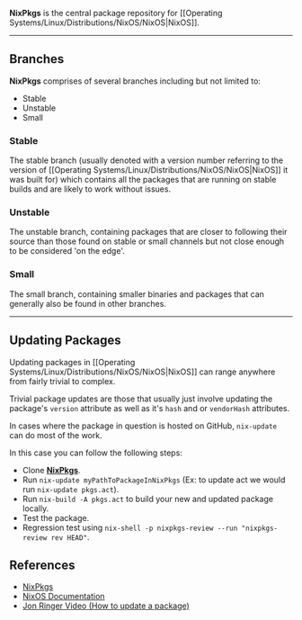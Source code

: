 **NixPkgs** is the central package repository for [[Operating Systems/Linux/Distributions/NixOS/NixOS|NixOS]]. 

---

## Branches

**NixPkgs** comprises of several branches including but not limited to:
- Stable
- Unstable
- Small

### Stable
The stable branch (usually denoted with a version number referring to the version of [[Operating Systems/Linux/Distributions/NixOS/NixOS|NixOS]] it was built for) which contains all the packages that are running on stable builds and are likely to work without issues.

### Unstable
The unstable branch, containing packages that are closer to following their source than those found on stable or small channels but not close enough to be considered 'on the edge'.

### Small
The small branch, containing smaller binaries and packages that can generally also be found in other branches.

---

## Updating Packages

Updating packages in [[Operating Systems/Linux/Distributions/NixOS/NixOS|NixOS]] can range anywhere from fairly trivial to complex.

Trivial package updates are those that usually just involve updating the package's  `version` attribute as well as it's `hash` and or `vendorHash` attributes. 

In cases where the package in question is hosted on GitHub, `nix-update` can do most of the work.

In this case you can follow the following steps:
- Clone [**NixPkgs**](https://github.com/NixOS/nixpkgs).
- Run `nix-update myPathToPackageInNixPkgs` (Ex: to update act we would run `nix-update pkgs.act`).
- Run `nix-build -A pkgs.act` to build your new and updated package locally.
- Test the package.
- Regression test using `nix-shell -p nixpkgs-review --run "nixpkgs-review rev HEAD"`.


## References
- [NixPkgs](https://github.com/NixOS/nixpkgs)
- [NixOS Documentation](https://nixos.org/manual/nixos/stable/index.html#ch-development)
- [Jon Ringer Video (How to update a package)](https://www.youtube.com/watch?v=D_IZ2EfW_8U)